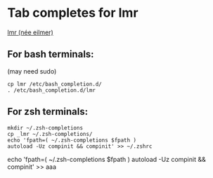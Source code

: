 # Tab completes for lmr
[lmr (née eilmer)](https://github.com/gdtk-uq/gdtk)

## For bash terminals:
(may need sudo)
```
cp lmr /etc/bash_completion.d/
. /etc/bash_completion.d/lmr
```

## For zsh terminals:
```
mkdir ~/.zsh-completions
cp _lmr ~/.zsh-completions/
echo 'fpath=( ~/.zsh-completions $fpath )
autoload -Uz compinit && compinit' >> ~/.zshrc
```

echo 'fpath=( ~/.zsh-completions $fpath )
autoload -Uz compinit && compinit' >> aaa
